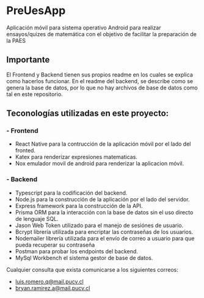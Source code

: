# PreUesApp

Aplicación móvil para sistema operativo Android para realizar ensayos/quizes de matemática con el objetivo de facilitar la preparación de la PAES

## Importante

El Frontend y Backend tienen sus propios readme en los cuales se explica como hacerlos funcionar. En el readme del backend, se describe como se genera la base de datos, por lo que no hay archivos de base de datos como tal en este repositorio. 

## Teconologías utilizadas en este proyecto:

### - Frontend

- React Native para la contrucción de la aplicación móvil por el lado del fronted.
- Katex para renderizar expresiones matematicas.
- Nox emulador movil de android para renderizar la aplicacion móvil.

### - Backend

- Typescript para la codificación del backend.
- Node.js para la construcción de la aplicación por el lado del servidor.
- Express framework para la construcción de la API.
- Prisma ORM para la interacción con la base de datos sin el uso directo de lenguaje SQL.
- Jason Web Token utilizado para el manejo de sesiónes de usuario.
- Bcrypt librería utilizada para encriptar las contraseñas de los usuarios.
- Nodemailer librería utilizada para el envío de correo a usuario para que pueda recuperar su contraseña
- Postman para probar los endpoints del backend.
- MySql Workbench el sistema gestor de base de datos.

Cualquier consulta que exista comunicarse a los siguientes correos:
- luis.romero.q@mail.pucv.cl
- bryan.ramirez.a@mail.pucv.cl
